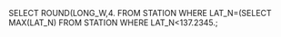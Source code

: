 SELECT ROUND(LONG_W,4. FROM STATION WHERE LAT_N=(SELECT MAX(LAT_N) FROM STATION WHERE LAT_N<137.2345.;




